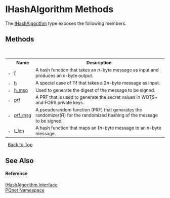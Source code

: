 # IHashAlgorithm Methods
 

The <a href="45b4566a-4b38-408d-b3d5-8cfe474d173b.md">IHashAlgorithm</a> type exposes the following members.


## Methods
&nbsp;<table><tr><th></th><th>Name</th><th>Description</th></tr><tr><td>![Public method](media/pubmethod.gif "Public method")</td><td><a href="21e44c32-c493-ddaf-6139-2803850ace26.md">f</a></td><td>
A hash function that takes an 𝑛-byte message as input and produces an 𝑛-byte output.</td></tr><tr><td>![Public method](media/pubmethod.gif "Public method")</td><td><a href="a1048cbb-2746-ac4f-bdf3-4cdea3c6fe43.md">h</a></td><td>
A special case of Tℓ that takes a 2𝑛-byte message as input.</td></tr><tr><td>![Public method](media/pubmethod.gif "Public method")</td><td><a href="9d7381e0-a1c8-2b28-2d23-92d61fc2454a.md">h_msg</a></td><td>
Used to generate the digest of the message to be signed.</td></tr><tr><td>![Public method](media/pubmethod.gif "Public method")</td><td><a href="080a8261-a1fc-bc5f-7f2b-a392d833a0ee.md">prf</a></td><td>
A PRF that is used to generate the secret values in WOTS+ and FORS private keys.</td></tr><tr><td>![Public method](media/pubmethod.gif "Public method")</td><td><a href="cb125af6-6adb-620f-07d5-804f1c7e2811.md">prf_msg</a></td><td>
A pseudorandom function (PRF) that generates the randomizer(𝑅) for the randomized hashing of the message to be signed.</td></tr><tr><td>![Public method](media/pubmethod.gif "Public method")</td><td><a href="0b924f37-d233-b929-f288-c26031851cef.md">t_len</a></td><td>
A hash function that maps an ℓ𝑛-byte message to an 𝑛-byte message.</td></tr></table>&nbsp;
<a href="#ihashalgorithm-methods">Back to Top</a>

## See Also


#### Reference
<a href="45b4566a-4b38-408d-b3d5-8cfe474d173b.md">IHashAlgorithm Interface</a><br /><a href="fc4f881f-e121-9cf0-ed49-65bf6b5a005d.md">PQnet Namespace</a><br />